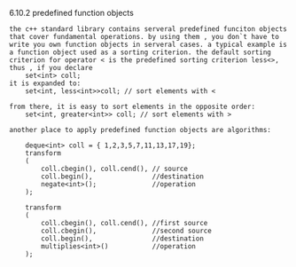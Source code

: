6.10.2 predefined function objects

	the c++ standard library contains serveral predefined funciton objects that cover fundamental operations. by using them , you don`t have to write you own function objects in serveral cases. a typical example is a function object used as a sorting criterion. the default sorting criterion for operator < is the predefined sorting criterion less<>, thus , if you declare
		set<int> coll;
	it is expanded to:
		set<int, less<int>>coll; // sort elements with <

	from there, it is easy to sort elements in the opposite order:
		set<int, greater<int>> coll; // sort elements with >

	another place to apply predefined function objects are algorithms:

		deque<int> coll = { 1,2,3,5,7,11,13,17,19};
		transform
		( 
			coll.cbegin(), coll.cend(), // source 
			coll.begin(), 				//destination
			negate<int>();				//operation
		);

		transform
		(
			coll.cbegin(), coll.cend(), //first source 
			coll.cbegin(), 				//second source
			coll.begin(), 				//destination
			multiplies<int>()			//operation
		);
